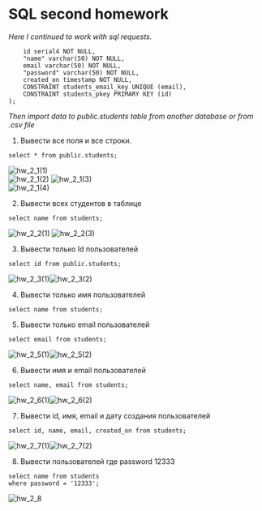 # SQL second homework  
*Here I continued to work with sql requests.*  

```CREATE TABLE public.students (
	id serial4 NOT NULL,
	"name" varchar(50) NOT NULL,
	email varchar(50) NOT NULL,
	"password" varchar(50) NOT NULL,
	created_on timestamp NOT NULL,
	CONSTRAINT students_email_key UNIQUE (email),
	CONSTRAINT students_pkey PRIMARY KEY (id)
);
```

*Then import data to public.students table from another database or from .csv file*  

1. Вывести все поля и все строки.

```
select * from public.students;
```
![hw_2_1(1)](https://github.com/artemlat/SQL_hw_2/blob/main/hw_2_1(1).png)  
![hw_2_1(2)](https://github.com/artemlat/SQL_hw_2/blob/main/hw_2_1(222).png)
![hw_2_1(3)](https://github.com/artemlat/SQL_hw_2/blob/main/hw_2_1(3).png)  
![hw_2_1(4)](https://github.com/artemlat/SQL_hw_2/blob/main/hw_2_1(4).png)    


2. Вывести всех студентов в таблице

```
select name from students;
```
![hw_2_2(1)](https://github.com/artemlat/SQL_hw_2/blob/main/hw_2_2(2).png) ![hw_2_2(3)](https://github.com/artemlat/SQL_hw_2/blob/main/hw_2_2(3).png)   

3. Вывести только Id пользователей

```
select id from public.students;
```
![hw_2_3(1)](https://github.com/artemlat/SQL_hw_2/blob/main/hw_2_3(1).png)![hw_2_3(2)](https://github.com/artemlat/SQL_hw_2/blob/main/hw_2_3(2).png)

4. Вывести только имя пользователей

```
select name from students;
```

5. Вывести только email пользователей

```
select email from students;
```

![hw_2_5(1)](https://github.com/artemlat/SQL_hw_2/blob/main/hw_2_5(1).png)![hw_2_5(2)](https://github.com/artemlat/SQL_hw_2/blob/main/hw_2_5(2).png)  

6. Вывести имя и email пользователей

```
select name, email from students;
```
![hw_2_6(1)](https://github.com/artemlat/SQL_hw_2/blob/main/hw_2_6(1).png)![hw_2_6(2)](https://github.com/artemlat/SQL_hw_2/blob/main/hw_2_6(2).png)  

7. Вывести id, имя, email и дату создания пользователей

```
select id, name, email, created_on from students;
```
![hw_2_7(1)](https://github.com/artemlat/SQL_hw_2/blob/main/hw_2_7(1).png)![hw_2_7(2)](https://github.com/artemlat/SQL_hw_2/blob/main/hw_2_7(2).png)

8. Вывести пользователей где password 12333

```
select name from students 
where password = '12333';
```
![hw_2_8](https://github.com/artemlat/SQL_hw_2/blob/main/hw_2_8.png)





